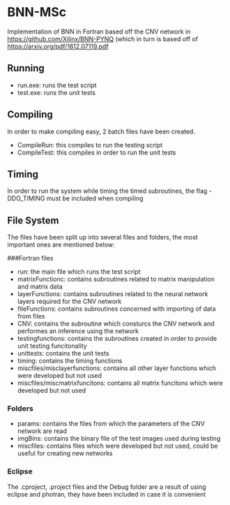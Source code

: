 # BNN-MSc

Implementation of BNN in Fortran based off the CNV network in https://github.com/Xilinx/BNN-PYNQ (which in turn is based off of https://arxiv.org/pdf/1612.07119.pdf

## Running
- run.exe: runs the test script
- test.exe: runs the unit tests

## Compiling
In order to make compiling easy, 2 batch files have been created. 
- CompileRun: this compiles to run the testing script
- CompileTest: this compiles in order to run the unit tests

## Timing
In order to run the system while timing the timed subroutines, the flag -DDO_TIMING must be included when compiling

## File System
The files have been split up into several files and folders, the most important ones are mentioned below:

###Fortran files
 - run: the main file which runs the test script
 - matrixFunctionc: contains subroutines related to matrix manipulation and matrix data
 - layerFunctions: contains subroutines related to the neural network layers required for the CNV network
 - fileFunctions: contains subroutines concerned with importing of data from files
 - CNV: contains the subroutine which consturcs the CNV network and performes an inference using the network
 - testingfunctions: contains the subroutines created in order to provide unit testing funcitonality
 - unittests: contains the unit tests
 - timing: contains the timing functions
 - miscfiles/misclayerfunctions: contains all other layer functions which were developed but not used
 - miscfiles/miscmatrixfuncitons: contains all matrix funcitons which were developed but not used
 
 ### Folders
 - params: contains the files from which the parameters of the CNV network are read
 - imgBins: contains the binary file of the test images used during testing
 - miscfiles: contains files which were developed but not used, could be useful for creating new networks
 
 ### Eclipse
 The .cproject, .project files and the Debug folder are a result of using eclipse and photran, they have been included in case it is convenient
 
